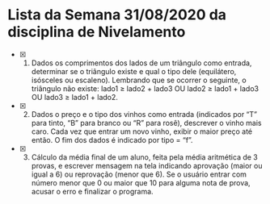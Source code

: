 # Lista da Semana 31/08/2020 da disciplina de Nivelamento

- [x] 1. Dados os comprimentos dos lados de um triângulo como entrada, determinar se o triângulo existe e qual o tipo dele (equilátero, isósceles ou escaleno). Lembrando que se ocorrer o seguinte, o triângulo não existe: lado1 ≥ lado2 + lado3 OU lado2 ≥ lado1 + lado3 OU lado3 ≥ lado1 + lado2.
- [x] 2. Dados o preço e o tipo dos vinhos como entrada (indicados por “T” para tinto, “B” para branco ou “R” para rosê), descrever o vinho mais caro. Cada vez que entrar um novo vinho, exibir o maior preço até então. O fim dos dados é indicado por tipo = “f”.
- [x] 3. Cálculo da média final de um aluno, feita pela média aritmética de 3 provas, e escrever mensagem na tela indicando aprovação (maior ou igual a 6) ou reprovação (menor que 6). Se o usuário entrar com número menor que 0 ou maior que 10 para alguma nota de prova, acusar o erro e finalizar o programa.
